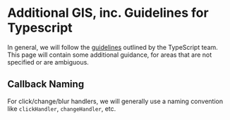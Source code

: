 # Additional GIS, inc. Guidelines for Typescript

In general, we will follow the [guidelines](Coding-guidelines.md) outlined by the TypeScript team.  This page will contain some additional guidance, for areas that are not specified or are ambiguous.

## Callback Naming

For click/change/blur handlers, we will generally use a naming convention like `clickHandler`, `changeHandler`, etc.




